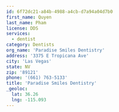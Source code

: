 ```yaml
---
id: 6f72dc21-a84b-4988-a4cb-d7a94a04d7b0
first_name: Quyen
last_name: Pham
license: DDS
services:
  - dentist
category: Dentists
org_name: 'Paradise Smiles Dentistry'
address: '3375 E Tropicana Ave'
city: 'Las Vegas'
state: NV
zip: '89121'
phone: '(661) 763-5133'
title: 'Paradise Smiles Dentistry'
_geoloc:
  lat: 36.26
  lng: -115.093
---
```

